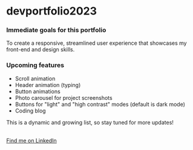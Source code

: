 # devportfolio2023

<h3>Immediate goals for this portfolio</h3>
<p>To create a responsive, streamlined user experience that showcases my front-end and design skills.</p>

<h3>Upcoming features</h3>
<ul>
<li>Scroll animation</li>
<li>Header animation (typing)</li>
<li>Button animations</li>
<li>Photo carousel for project screenshots</li>
<li>Buttons for "light" and "high contrast" modes (default is dark mode)</li>
<li>Coding blog</li>
</ul>
<p>This is a dynamic and growing list, so stay tuned for more updates!</p>
<br>
<a href="https://www.linkedin.com/in/gail-tyler/">Find me on LinkedIn</a>
